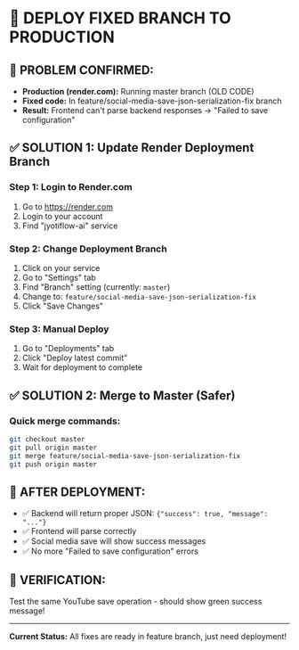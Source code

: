 # 🚀 DEPLOY FIXED BRANCH TO PRODUCTION

## 🎯 PROBLEM CONFIRMED:
- **Production (render.com):** Running master branch (OLD CODE)
- **Fixed code:** In feature/social-media-save-json-serialization-fix branch  
- **Result:** Frontend can't parse backend responses → "Failed to save configuration"

## ✅ SOLUTION 1: Update Render Deployment Branch

### Step 1: Login to Render.com
1. Go to https://render.com
2. Login to your account
3. Find "jyotiflow-ai" service

### Step 2: Change Deployment Branch
1. Click on your service
2. Go to "Settings" tab
3. Find "Branch" setting (currently: `master`)
4. Change to: `feature/social-media-save-json-serialization-fix`
5. Click "Save Changes"

### Step 3: Manual Deploy
1. Go to "Deployments" tab
2. Click "Deploy latest commit"
3. Wait for deployment to complete

## ✅ SOLUTION 2: Merge to Master (Safer)

### Quick merge commands:
```bash
git checkout master
git pull origin master
git merge feature/social-media-save-json-serialization-fix
git push origin master
```

## 🎯 AFTER DEPLOYMENT:
- ✅ Backend will return proper JSON: `{"success": true, "message": "..."}`
- ✅ Frontend will parse correctly
- ✅ Social media save will show success messages
- ✅ No more "Failed to save configuration" errors

## 🚨 VERIFICATION:
Test the same YouTube save operation - should show green success message!

---

**Current Status:** All fixes are ready in feature branch, just need deployment! 